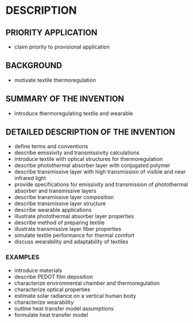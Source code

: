 # DESCRIPTION

## PRIORITY APPLICATION

- claim priority to provisional application

## BACKGROUND

- motivate textile thermoregulation

## SUMMARY OF THE INVENTION

- introduce thermoregulating textile and wearable

## DETAILED DESCRIPTION OF THE INVENTION

- define terms and conventions
- describe emissivity and transmissivity calculations
- introduce textile with optical structures for thermoregulation
- describe photothermal absorber layer with conjugated polymer
- describe transmissive layer with high transmission of visible and near infrared light
- provide specifications for emissivity and transmission of photothermal absorber and transmissive layers
- describe transmissive layer composition
- describe transmissive layer structure
- describe wearable applications
- illustrate photothermal absorber layer properties
- describe method of preparing textile
- illustrate transmissive layer fiber properties
- simulate textile performance for thermal comfort
- discuss wearability and adaptability of textiles

### EXAMPLES

- introduce materials
- describe PEDOT film deposition
- characterize environmental chamber and thermoregulation
- characterize optical properties
- estimate solar radiance on a vertical human body
- characterize wearability
- outline heat transfer model assumptions
- formulate heat transfer model

